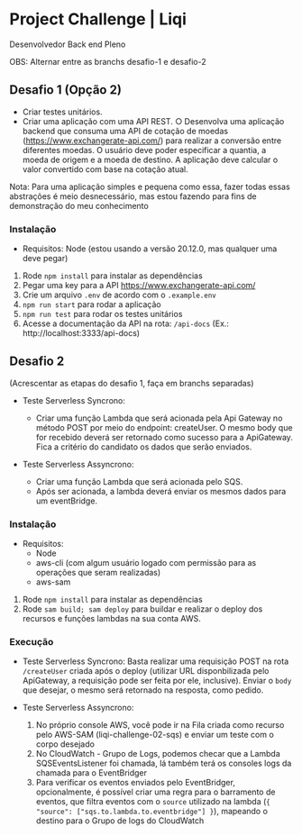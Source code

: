 # Project Challenge | Liqi

Desenvolvedor Back end Pleno

OBS: Alternar entre as branchs desafio-1 e desafio-2

## Desafio 1 (Opção 2)

- Criar testes unitários.
- Criar uma aplicação com uma API REST.
  ○ Desenvolva uma aplicação backend que consuma uma API de
  cotação de moedas (https://www.exchangerate-api.com/) para
  realizar a conversão entre diferentes moedas. O usuário deve poder
  especificar a quantia, a moeda de origem e a moeda de destino. A
  aplicação deve calcular o valor convertido com base na cotação
  atual.

Nota: Para uma aplicação simples e pequena como essa, fazer todas essas abstrações é meio desnecessário, mas estou fazendo para fins de demonstração do meu conhecimento

### Instalação

- Requisitos: Node (estou usando a versão 20.12.0, mas qualquer uma deve pegar)

1. Rode `npm install` para instalar as dependências
2. Pegar uma key para a API https://www.exchangerate-api.com/
3. Crie um arquivo `.env` de acordo com o `.example.env`
4. `npm run start` para rodar a aplicação
5. `npm run test` para rodar os testes unitários
6. Acesse a documentação da API na rota: `/api-docs` (Ex.: http://localhost:3333/api-docs)

## Desafio 2

(Acrescentar as etapas do desafio 1, faça em branchs separadas)

- Teste Serverless Syncrono:

  - Criar uma função Lambda que será acionada pela Api Gateway no
    método POST por meio do endpoint: createUser. O mesmo body
    que for recebido deverá ser retornado como sucesso para a
    ApiGateway. Fica a critério do candidato os dados que serão
    enviados.

- Teste Serverless Assyncrono:
  - Criar uma função Lambda que será acionada pelo SQS.
  - Após ser acionada, a lambda deverá enviar os mesmos dados para
    um eventBridge.

### Instalação

- Requisitos:
  - Node
  - aws-cli (com algum usuário logado com permissão para as operações que seram realizadas)
  - aws-sam

1. Rode `npm install` para instalar as dependências
2. Rode `sam build; sam deploy` para buildar e realizar o deploy dos recursos e funções lambdas na sua conta AWS.

### Execução

- Teste Serverless Syncrono:
  Basta realizar uma requisição POST na rota `/createUser` criada após o deploy (utilizar URL disponbilizada pelo ApiGateway, a requisição pode ser feita por ele, inclusive). Enviar o `body` que desejar, o mesmo será retornado na resposta, como pedido.

- Teste Serverless Assyncrono:
  1. No próprio console AWS, você pode ir na Fila criada como recurso pelo AWS-SAM (liqi-challenge-02-sqs) e enviar um teste com o corpo desejado
  2. No CloudWatch - Grupo de Logs, podemos checar que a Lambda SQSEventsListener foi chamada, lá também terá os consoles logs da chamada para o EventBridger
  3. Para verificar os eventos enviados pelo EventBridger, opcionalmente, é possível criar uma regra para o barramento de eventos, que filtra eventos com o `source` utilizado na lambda (`{ "source": ["sqs.to.lambda.to.eventbridge"] }`), mapeando o destino para o Grupo de logs do CloudWatch
